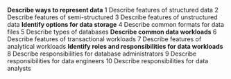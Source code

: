 **Describe ways to represent data**
1 Describe features of structured data
2 Describe features of semi-structured
3 Describe features of unstructured data
**Identify options for data storage**
4 Describe common formats for data files
5 Describe types of databases
**Describe common data workloads**
6 Describe features of transactional workloads
7 Describe features of analytical workloads
**Identify roles and responsibilities for data workloads**
8 Describe responsibilities for database administrators
9 Describe responsibilities for data engineers
10 Describe responsibilities for data analysts

